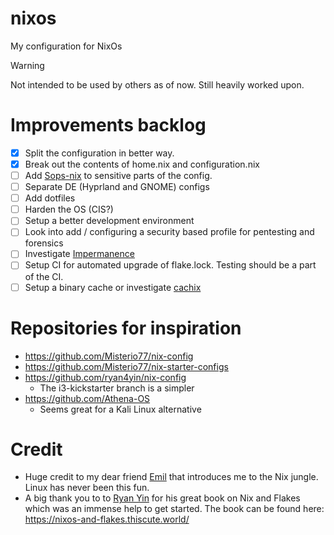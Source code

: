 # nixos
My configuration for NixOs

> [!WARNING]
> Not intended to be used by others as of now. Still heavily worked upon.

# Improvements backlog
- [x] Split the configuration in better way.
- [x] Break out the contents of home.nix and configuration.nix
- [ ] Add [Sops-nix](https://github.com/Mic92/sops-nix) to sensitive parts of the config. 
- [ ] Separate DE (Hyprland and GNOME) configs
- [ ] Add dotfiles
- [ ] Harden the OS (CIS?)
- [ ] Setup a better development environment
- [ ] Look into add / configuring a security based profile for pentesting and forensics
- [ ] Investigate [Impermanence](https://github.com/nix-community/impermanence)
- [ ] Setup CI for automated upgrade of flake.lock. Testing should be a part of the CI.
- [ ] Setup a binary cache or investigate [cachix](https://www.cachix.org/)

# Repositories for inspiration
- https://github.com/Misterio77/nix-config
- https://github.com/Misterio77/nix-starter-configs
- https://github.com/ryan4yin/nix-config
	- The i3-kickstarter branch is a simpler
- https://github.com/Athena-OS
	- Seems great for a Kali Linux alternative

# Credit
- Huge credit to my dear friend [Emil](https://github.com/emilhem) that introduces me to the Nix jungle. Linux has never been this fun.
- A big thank you to to [Ryan Yin](https://github.com/ryan4yin) for his great book on Nix and Flakes which was an immense help to get started. The book can be found here: https://nixos-and-flakes.thiscute.world/
